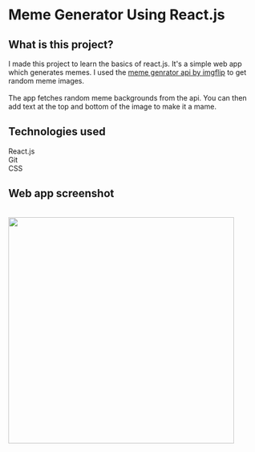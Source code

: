# Meme Generator Using React.js

## What is this project?

I made this project to learn the basics of react.js. It's a simple web app which generates memes. I used the [meme genrator api by imgflip](https://imgflip.com/api) to get random meme images.\
\
The app fetches random meme backgrounds from the api. You can then add text at the top and bottom of the image to make it a mame.

## Technologies used

React.js\
Git\
CSS

## Web app screenshot

\
<img width="450px" src="https://user-images.githubusercontent.com/20585043/93006894-9fde0200-f57f-11ea-854d-5070fc7d8801.png" />